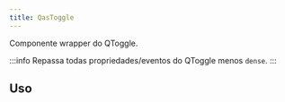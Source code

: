 ```yaml
---
title: QasToggle
---
```


Componente wrapper do QToggle.

:::info
Repassa todas propriedades/eventos do QToggle menos `dense`.
:::

## Uso

<doc-example file="QasToggle/Basic" title="Básico" />
